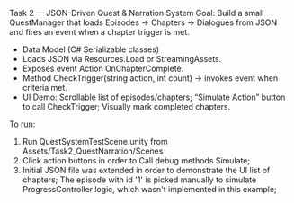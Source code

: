 Task 2 — JSON-Driven Quest & Narration System
Goal: Build a small QuestManager that loads Episodes → Chapters → Dialogues from JSON and fires an event when a chapter trigger is met.
- Data Model (C# Serializable classes)
- Loads JSON via Resources.Load<TextAsset> or StreamingAssets.
- Exposes event Action<ChapterData> OnChapterComplete.
- Method CheckTrigger(string action, int count) → invokes event when criteria met.
- UI Demo: Scrollable list of episodes/chapters; “Simulate Action” button to call CheckTrigger; Visually mark completed chapters.

To run:
1. Run QuestSystemTestScene.unity from Assets/Task2_QuestNarration/Scenes
2. Click action buttons in order to Call debug methods Simulate;
3. Initial JSON file was extended in order to demonstrate the UI list of chapters; The episode with id '1' is picked manually to simulate ProgressController logic, which wasn't implemented in this example;

